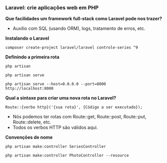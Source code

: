 ### Laravel: crie aplicações web em PHP

**Que facilidades um framework full-stack como Laravel pode nos trazer?**
- Auxílio com SQL (usando ORM), logs, tratamento de erros, etc.

**Instalando o Laravel**
```
composer create-project laravel/laravel controle-series ^9
```

**Definindo a primeira rota**
```
php artisan
```

```
php artisan serve
```

```
php artisan serve --host=0.0.0.0 --port=8000
http://localhost:8000
```

**Qual a sintaxe para criar uma nova rota no Laravel?**
```
Route::{verbo http}('{sua rota}', {Código a ser executado});
```

- Nós podemos ter rotas com Route::get, Route::post, Route::put, Route::delete, etc. 
- Todos os verbos HTTP são válidos aqui.

**Convenções de nome**
```
php artisan make:controller SeriesController
```

```
php artisan make:controller PhotoController --resource
```